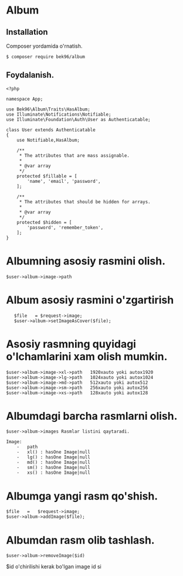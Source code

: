 # Album

## Installation

Composer yordamida o'rnatish.

``` bash
$ composer require bek96/album
```

## Foydalanish.
   
    <?php
    
    namespace App;
    
    use Bek96\Album\Traits\HasAlbum;
    use Illuminate\Notifications\Notifiable;
    use Illuminate\Foundation\Auth\User as Authenticatable;
    
    class User extends Authenticatable
    {
        use Notifiable,HasAlbum;
    
        /**
         * The attributes that are mass assignable.
         *
         * @var array
         */
        protected $fillable = [
            'name', 'email', 'password',
        ];
    
        /**
         * The attributes that should be hidden for arrays.
         *
         * @var array
         */
        protected $hidden = [
            'password', 'remember_token',
        ];
    }

# Albumning asosiy rasmini olish.

    $user->album->image->path

# Album asosiy rasmini o'zgartirish
       
       $file   = $request->image;
       $user->album->setImageAsCover($file);
       
# Asosiy rasmning quyidagi o'lchamlarini xam olish mumkin.

    $user->album->image->xl->path   1920xauto yoki autox1920    
    $user->album->image->lg->path   1024xauto yoki autox1024
    $user->album->image->md->path   512xauto yoki autox512
    $user->album->image->sm->path   256xauto yoki autox256
    $user->album->image->xs->path   128xauto yoki autox128

# Albumdagi barcha rasmlarni olish.
    
    $user->album->images Rasmlar listini qaytaradi.
    
    Image:
        -   path
        -   xl() : hasOne Image|null
        -   lg() : hasOne Image|null
        -   md() : hasOne Image|null
        -   sm() : hasOne Image|null
        -   xs() : hasOne Image|null
# Albumga yangi rasm qo'shish.
    $file   =   $request->image;
    $user->album->addImage($file);      
# Albumdan rasm olib tashlash.
    $user->album->removeImage($id) 
   $id o'chirilishi kerak bo'lgan image id si     